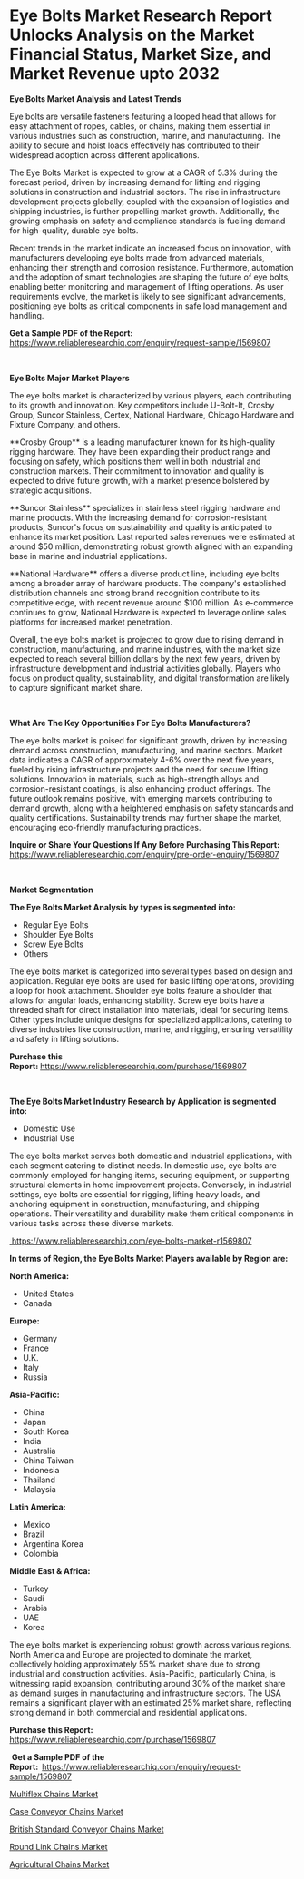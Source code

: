 <p><h1>Eye Bolts Market Research Report Unlocks Analysis on the Market Financial Status, Market Size, and Market Revenue upto 2032</h1></p><p><strong>Eye Bolts Market Analysis and Latest Trends</strong></p>
<p><p>Eye bolts are versatile fasteners featuring a looped head that allows for easy attachment of ropes, cables, or chains, making them essential in various industries such as construction, marine, and manufacturing. The ability to secure and hoist loads effectively has contributed to their widespread adoption across different applications.</p><p>The Eye Bolts Market is expected to grow at a CAGR of 5.3% during the forecast period, driven by increasing demand for lifting and rigging solutions in construction and industrial sectors. The rise in infrastructure development projects globally, coupled with the expansion of logistics and shipping industries, is further propelling market growth. Additionally, the growing emphasis on safety and compliance standards is fueling demand for high-quality, durable eye bolts.</p><p>Recent trends in the market indicate an increased focus on innovation, with manufacturers developing eye bolts made from advanced materials, enhancing their strength and corrosion resistance. Furthermore, automation and the adoption of smart technologies are shaping the future of eye bolts, enabling better monitoring and management of lifting operations. As user requirements evolve, the market is likely to see significant advancements, positioning eye bolts as critical components in safe load management and handling.</p></p>
<p><strong>Get a Sample PDF of the Report:&nbsp;</strong> <a href="https://www.reliableresearchiq.com/enquiry/request-sample/1569807?utm_campaign=1123&utm_medium=2&utm_source=Github&utm_content=ia&utm_term=25032025&utm_id=eye-bolts">https://www.reliableresearchiq.com/enquiry/request-sample/1569807</a></p>
<p>&nbsp;</p>
<p><strong>Eye Bolts Major Market Players</strong></p>
<p><p>The eye bolts market is characterized by various players, each contributing to its growth and innovation. Key competitors include U-Bolt-It, Crosby Group, Suncor Stainless, Certex, National Hardware, Chicago Hardware and Fixture Company, and others.</p><p>**Crosby Group** is a leading manufacturer known for its high-quality rigging hardware. They have been expanding their product range and focusing on safety, which positions them well in both industrial and construction markets. Their commitment to innovation and quality is expected to drive future growth, with a market presence bolstered by strategic acquisitions.</p><p>**Suncor Stainless** specializes in stainless steel rigging hardware and marine products. With the increasing demand for corrosion-resistant products, Suncor's focus on sustainability and quality is anticipated to enhance its market position. Last reported sales revenues were estimated at around $50 million, demonstrating robust growth aligned with an expanding base in marine and industrial applications.</p><p>**National Hardware** offers a diverse product line, including eye bolts among a broader array of hardware products. The company's established distribution channels and strong brand recognition contribute to its competitive edge, with recent revenue around $100 million. As e-commerce continues to grow, National Hardware is expected to leverage online sales platforms for increased market penetration.</p><p>Overall, the eye bolts market is projected to grow due to rising demand in construction, manufacturing, and marine industries, with the market size expected to reach several billion dollars by the next few years, driven by infrastructure development and industrial activities globally. Players who focus on product quality, sustainability, and digital transformation are likely to capture significant market share.</p></p>
<p>&nbsp;</p>
<p><strong>What Are The Key Opportunities For Eye Bolts Manufacturers?</strong></p>
<p><p>The eye bolts market is poised for significant growth, driven by increasing demand across construction, manufacturing, and marine sectors. Market data indicates a CAGR of approximately 4-6% over the next five years, fueled by rising infrastructure projects and the need for secure lifting solutions. Innovation in materials, such as high-strength alloys and corrosion-resistant coatings, is also enhancing product offerings. The future outlook remains positive, with emerging markets contributing to demand growth, along with a heightened emphasis on safety standards and quality certifications. Sustainability trends may further shape the market, encouraging eco-friendly manufacturing practices.</p></p>
<p><strong>Inquire or Share Your Questions If Any Before Purchasing This Report:</strong> <a href="https://www.reliableresearchiq.com/enquiry/pre-order-enquiry/1569807?utm_campaign=1123&utm_medium=2&utm_source=Github&utm_content=ia&utm_term=25032025&utm_id=eye-bolts">https://www.reliableresearchiq.com/enquiry/pre-order-enquiry/1569807</a></p>
<p>&nbsp;</p>
<p><strong>Market Segmentation</strong></p>
<p><strong>The Eye Bolts Market Analysis by types is segmented into:</strong></p>
<p><ul><li>Regular Eye Bolts</li><li>Shoulder Eye Bolts</li><li>Screw Eye Bolts</li><li>Others</li></ul></p>
<p><p>The eye bolts market is categorized into several types based on design and application. Regular eye bolts are used for basic lifting operations, providing a loop for hook attachment. Shoulder eye bolts feature a shoulder that allows for angular loads, enhancing stability. Screw eye bolts have a threaded shaft for direct installation into materials, ideal for securing items. Other types include unique designs for specialized applications, catering to diverse industries like construction, marine, and rigging, ensuring versatility and safety in lifting solutions.</p></p>
<p><strong>Purchase this Report:&nbsp;</strong><a href="https://www.reliableresearchiq.com/purchase/1569807?utm_campaign=1123&utm_medium=2&utm_source=Github&utm_content=ia&utm_term=25032025&utm_id=eye-bolts">https://www.reliableresearchiq.com/purchase/1569807</a></p>
<p>&nbsp;</p>
<p><strong>The Eye Bolts Market Industry Research by Application is segmented into:</strong></p>
<p><ul><li>Domestic Use</li><li>Industrial Use</li></ul></p>
<p><p>The eye bolts market serves both domestic and industrial applications, with each segment catering to distinct needs. In domestic use, eye bolts are commonly employed for hanging items, securing equipment, or supporting structural elements in home improvement projects. Conversely, in industrial settings, eye bolts are essential for rigging, lifting heavy loads, and anchoring equipment in construction, manufacturing, and shipping operations. Their versatility and durability make them critical components in various tasks across these diverse markets.</p></p>
<p><a href="https://www.reliableresearchiq.com/eye-bolts-market-r1569807?utm_campaign=1123&utm_medium=2&utm_source=Github&utm_content=ia&utm_term=25032025&utm_id=eye-bolts">&nbsp;https://www.reliableresearchiq.com/eye-bolts-market-r1569807</a></p>
<p><strong>In terms of Region, the Eye Bolts Market Players available by Region are:</strong></p>
<p>
    <p> <strong> North America: </strong>
        <ul>
            <li>United States</li>
            <li>Canada</li>
        </ul>
        </p> 
    <p> <strong> Europe: </strong>
        <ul>
            <li>Germany</li>
            <li>France</li>
            <li>U.K.</li>
            <li>Italy</li>
            <li>Russia</li>
        </ul>
        </p> 
    <p> <strong> Asia-Pacific: </strong>
        <ul>
            <li>China</li>
            <li>Japan</li>
            <li>South Korea</li>
            <li>India</li>
            <li>Australia</li>
            <li>China Taiwan</li>
            <li>Indonesia</li>
            <li>Thailand</li>
            <li>Malaysia</li>
        </ul>
        </p> 
    <p> <strong> Latin America: </strong>
        <ul>
            <li>Mexico</li>
            <li>Brazil</li>
            <li>Argentina Korea</li>
            <li>Colombia</li>
        </ul>
        </p> 
    <p> <strong> Middle East & Africa: </strong>
        <ul>
            <li>Turkey</li>
            <li>Saudi</li>
            <li>Arabia</li>
            <li>UAE</li>
            <li>Korea</li>
        </ul>
    </p>
    </p>
<p><p>The eye bolts market is experiencing robust growth across various regions. North America and Europe are projected to dominate the market, collectively holding approximately 55% market share due to strong industrial and construction activities. Asia-Pacific, particularly China, is witnessing rapid expansion, contributing around 30% of the market share as demand surges in manufacturing and infrastructure sectors. The USA remains a significant player with an estimated 25% market share, reflecting strong demand in both commercial and residential applications.</p></p>
<p><strong>Purchase this Report: </strong><a href="https://www.reliableresearchiq.com/purchase/1569807?utm_campaign=1123&utm_medium=2&utm_source=Github&utm_content=ia&utm_term=25032025&utm_id=eye-bolts">https://www.reliableresearchiq.com/purchase/1569807</a></p>
<p>&nbsp;<strong>Get a Sample PDF of the Report:&nbsp;&nbsp;</strong><a href="https://www.reliableresearchiq.com/enquiry/request-sample/1569807?utm_campaign=1123&utm_medium=2&utm_source=Github&utm_content=ia&utm_term=25032025&utm_id=eye-bolts">https://www.reliableresearchiq.com/enquiry/request-sample/1569807</a></p>
<p><strong></strong></p>
<p><p><a href="https://github.com/vandelmanize/Market-Research-Report-List-1/blob/main/multiflex-chains-market.md?utm_campaign=1123&utm_medium=2&utm_source=Github&utm_content=ia&utm_term=25032025&utm_id=eye-bolts">Multiflex Chains Market</a></p><p><a href="https://github.com/saribuissawi/Market-Research-Report-List-1/blob/main/case-conveyor-chains-market.md?utm_campaign=1123&utm_medium=2&utm_source=Github&utm_content=ia&utm_term=25032025&utm_id=eye-bolts">Case Conveyor Chains Market</a></p><p><a href="https://github.com/puttslukis59/Market-Research-Report-List-1/blob/main/british-standard-conveyor-chains-market.md?utm_campaign=1123&utm_medium=2&utm_source=Github&utm_content=ia&utm_term=25032025&utm_id=eye-bolts">British Standard Conveyor Chains Market</a></p><p><a href="https://github.com/foddekampo/Market-Research-Report-List-1/blob/main/round-link-chains-market.md?utm_campaign=1123&utm_medium=2&utm_source=Github&utm_content=ia&utm_term=25032025&utm_id=eye-bolts">Round Link Chains Market</a></p><p><a href="https://github.com/furnoirons9e/Market-Research-Report-List-1/blob/main/agricultural-chains-market.md?utm_campaign=1123&utm_medium=2&utm_source=Github&utm_content=ia&utm_term=25032025&utm_id=eye-bolts">Agricultural Chains Market</a></p></p>